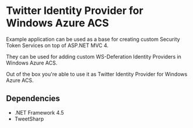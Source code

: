 # Twitter Identity Provider for Windows Azure ACS

Example application can be used as a base for creating custom Security Token Services on top of ASP.NET MVC 4. 

They can be used for adding custom WS-Deferation Identity Providers in Windows Azure ACS.

Out of the box you're able to use it as Twitter Identity Provider for Windows Azure ACS.

## Dependencies

* .NET Framework 4.5
* TweetSharp